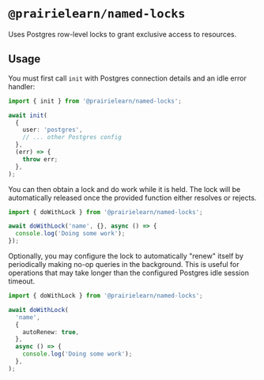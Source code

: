 # `@prairielearn/named-locks`

Uses Postgres row-level locks to grant exclusive access to resources.

## Usage

You must first call `init` with Postgres connection details and an idle error handler:

```ts
import { init } from '@prairielearn/named-locks';

await init(
  {
    user: 'postgres',
    // ... other Postgres config
  },
  (err) => {
    throw err;
  },
);
```

You can then obtain a lock and do work while it is held. The lock will be automatically released once the provided function either resolves or rejects.

```ts
import { doWithLock } from '@prairielearn/named-locks';

await doWithLock('name', {}, async () => {
  console.log('Doing some work');
});
```

Optionally, you may configure the lock to automatically "renew" itself by periodically making no-op queries in the background. This is useful for operations that may take longer than the configured Postgres idle session timeout.

```ts
import { doWithLock } from '@prairielearn/named-locks';

await doWithLock(
  'name',
  {
    autoRenew: true,
  },
  async () => {
    console.log('Doing some work');
  },
);
```
